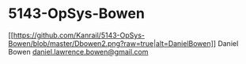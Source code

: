 # 5143-OpSys-Bowen

[[https://github.com/Kanrail/5143-OpSys-Bowen/blob/master/Dbowen2.png?raw=true|alt=DanielBowen]]
Daniel Bowen
daniel.lawrence.bowen@gmail.com
